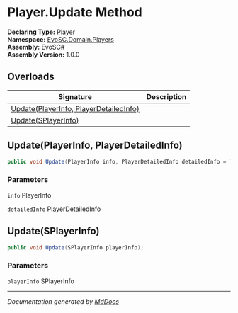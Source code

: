 ﻿<!--  
  <auto-generated>   
    The contents of this file were generated by a tool.  
    Changes to this file may be list if the file is regenerated  
  </auto-generated>   
-->

# Player.Update Method

**Declaring Type:** [Player](../index.md)  
**Namespace:** [EvoSC.Domain.Players](../../index.md)  
**Assembly:** EvoSC\#  
**Assembly Version:** 1.0.0

## Overloads

| Signature                                                                      | Description |
| ------------------------------------------------------------------------------ | ----------- |
| [Update(PlayerInfo, PlayerDetailedInfo)](#updateplayerinfo-playerdetailedinfo) |             |
| [Update(SPlayerInfo)](#updatesplayerinfo)                                      |             |

## Update(PlayerInfo, PlayerDetailedInfo)

```csharp
public void Update(PlayerInfo info, PlayerDetailedInfo detailedInfo = );
```

### Parameters

`info`  PlayerInfo

`detailedInfo`  PlayerDetailedInfo

## Update(SPlayerInfo)

```csharp
public void Update(SPlayerInfo playerInfo);
```

### Parameters

`playerInfo`  SPlayerInfo

___

*Documentation generated by [MdDocs](https://github.com/ap0llo/mddocs)*
